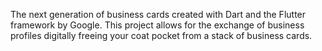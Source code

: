 The next generation of business cards created with Dart and the Flutter framework by Google. This project allows for the exchange of business profiles digitally freeing your coat pocket from a stack of business cards.
